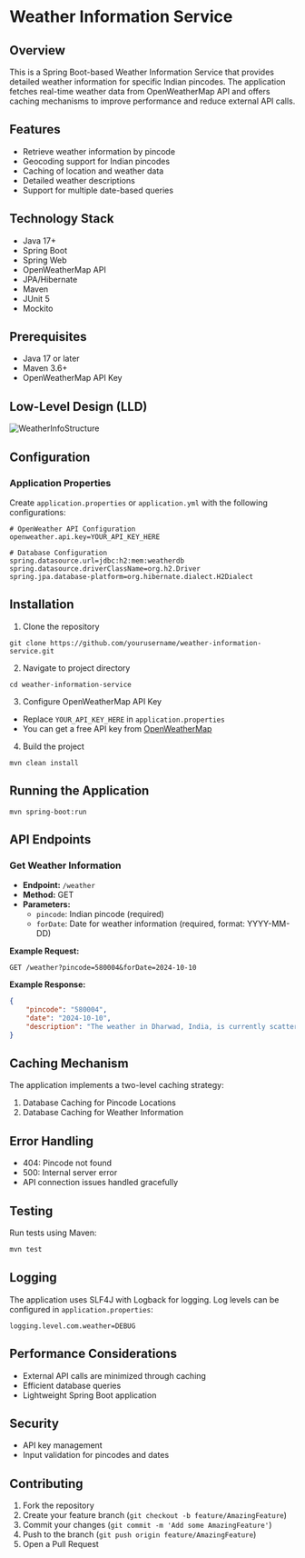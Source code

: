 # Weather Information Service

## Overview

This is a Spring Boot-based Weather Information Service that provides detailed weather information for specific Indian pincodes. The application fetches real-time weather data from OpenWeatherMap API and offers caching mechanisms to improve performance and reduce external API calls.

## Features

- Retrieve weather information by pincode
- Geocoding support for Indian pincodes
- Caching of location and weather data
- Detailed weather descriptions
- Support for multiple date-based queries

## Technology Stack

- Java 17+
- Spring Boot
- Spring Web
- OpenWeatherMap API
- JPA/Hibernate
- Maven
- JUnit 5
- Mockito

## Prerequisites

- Java 17 or later
- Maven 3.6+
- OpenWeatherMap API Key

## Low-Level Design (LLD)

![WeatherInfoStructure](https://github.com/user-attachments/assets/ffde272d-ef9f-4396-80cd-976728c63b4f)


## Configuration

### Application Properties

Create `application.properties` or `application.yml` with the following configurations:

```properties
# OpenWeather API Configuration
openweather.api.key=YOUR_API_KEY_HERE

# Database Configuration
spring.datasource.url=jdbc:h2:mem:weatherdb
spring.datasource.driverClassName=org.h2.Driver
spring.jpa.database-platform=org.hibernate.dialect.H2Dialect
```

## Installation

1. Clone the repository
```
git clone https://github.com/yourusername/weather-information-service.git
```

2. Navigate to project directory
```
cd weather-information-service
```

3. Configure OpenWeatherMap API Key
- Replace `YOUR_API_KEY_HERE` in `application.properties`
- You can get a free API key from [OpenWeatherMap](https://openweathermap.org/api)

4. Build the project
```
mvn clean install
```

## Running the Application

```
mvn spring-boot:run
```

## API Endpoints

### Get Weather Information

- **Endpoint:** `/weather`
- **Method:** GET
- **Parameters:**
  - `pincode`: Indian pincode (required)
  - `forDate`: Date for weather information (required, format: YYYY-MM-DD)

**Example Request:**
```
GET /weather?pincode=580004&forDate=2024-10-10
```

**Example Response:**
```json
{
    "pincode": "580004",
    "date": "2024-10-10",
    "description": "The weather in Dharwad, India, is currently scattered clouds with a temperature of 25.85°C, feeling like 26.08°C. The humidity is at 61%, and the wind is blowing at 5.14 m/s. Visibility is 6.0 km, and atmospheric pressure is 1011 hPa at sea level."
}
```

## Caching Mechanism

The application implements a two-level caching strategy:
1. Database Caching for Pincode Locations
2. Database Caching for Weather Information

## Error Handling

- 404: Pincode not found
- 500: Internal server error
- API connection issues handled gracefully

## Testing

Run tests using Maven:
```bash
mvn test
```

## Logging

The application uses SLF4J with Logback for logging. Log levels can be configured in `application.properties`:

```properties
logging.level.com.weather=DEBUG
```

## Performance Considerations

- External API calls are minimized through caching
- Efficient database queries
- Lightweight Spring Boot application

## Security

- API key management
- Input validation for pincodes and dates

## Contributing

1. Fork the repository
2. Create your feature branch (`git checkout -b feature/AmazingFeature`)
3. Commit your changes (`git commit -m 'Add some AmazingFeature'`)
4. Push to the branch (`git push origin feature/AmazingFeature`)
5. Open a Pull Request
